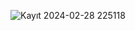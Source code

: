 ![Kayıt 2024-02-28 225118](https://github.com/Mirauiel/Shop_List/assets/161085561/e0e5b1c4-4326-4827-af8c-1528c7f6b6f3)
